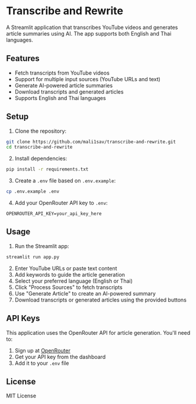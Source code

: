 # Transcribe and Rewrite

A Streamlit application that transcribes YouTube videos and generates article summaries using AI. The app supports both English and Thai languages.

## Features

- Fetch transcripts from YouTube videos
- Support for multiple input sources (YouTube URLs and text)
- Generate AI-powered article summaries
- Download transcripts and generated articles
- Supports English and Thai languages

## Setup

1. Clone the repository:
```bash
git clone https://github.com/mali1sav/transcribe-and-rewrite.git
cd transcribe-and-rewrite
```

2. Install dependencies:
```bash
pip install -r requirements.txt
```

3. Create a `.env` file based on `.env.example`:
```bash
cp .env.example .env
```

4. Add your OpenRouter API key to `.env`:
```
OPENROUTER_API_KEY=your_api_key_here
```

## Usage

1. Run the Streamlit app:
```bash
streamlit run app.py
```

2. Enter YouTube URLs or paste text content
3. Add keywords to guide the article generation
4. Select your preferred language (English or Thai)
5. Click "Process Sources" to fetch transcripts
6. Use "Generate Article" to create an AI-powered summary
7. Download transcripts or generated articles using the provided buttons

## API Keys

This application uses the OpenRouter API for article generation. You'll need to:
1. Sign up at [OpenRouter](https://openrouter.ai/)
2. Get your API key from the dashboard
3. Add it to your `.env` file

## License

MIT License
